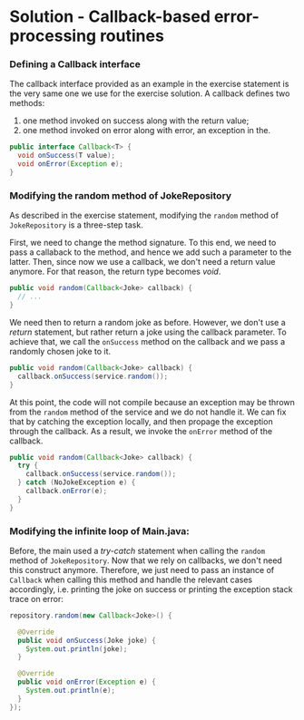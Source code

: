 # Solution - Callback-based error-processing routines

### Defining a Callback interface

The callback interface provided as an example in the exercise statement is the very same one we use for the exercise solution. A callback defines two methods:
1. one method invoked on success along with the return value;
2. one method invoked on error along with error, an exception in the.

```java
public interface Callback<T> {
  void onSuccess(T value);
  void onError(Exception e);
}
```

### Modifying the random method of JokeRepository

As described in the exercise statement, modifying the `random` method of `JokeRepository` is a three-step task.

First, we need to change the method signature. To this end, we need to pass a callaback to the method, and hence we add such a parameter to the latter. Then, since now we use a callback, we don't need a return value anymore. For that reason, the return type becomes _void_.

```java
public void random(Callback<Joke> callback) {
  // ...
}
```
We need then to return a random joke as before. However, we don't use a _return_ statement, but rather return a joke using the callback parameter. To achieve that, we call the `onSuccess` method on the callback and we pass a randomly chosen joke to it.

```java
public void random(Callback<Joke> callback) {
  callback.onSuccess(service.random());
}
```

At this point, the code will not compile because an exception may be thrown from the `random` method of the service and we do not handle it. We can fix that by catching the exception locally, and then propage the exception through the callback. As a result, we invoke the `onError` method of the callback.

```java
public void random(Callback<Joke> callback) {
  try {
    callback.onSuccess(service.random());
  } catch (NoJokeException e) {
    callback.onError(e);
  }
}
```

### Modifying the infinite loop of Main.java:

Before, the main used a _try-catch_ statement when calling the `random` method of `JokeRepository`. Now that we rely on callbacks, we don't need this construct anymore. Therefore, we just need to pass an instance of `Callback` when calling this method and handle the relevant cases accordingly, i.e. printing the joke on success or printing the exception stack trace on error:

```java
repository.random(new Callback<Joke>() {

  @Override
  public void onSuccess(Joke joke) {
    System.out.println(joke);
  }

  @Override
  public void onError(Exception e) {
    System.out.println(e);
  }
});
```
